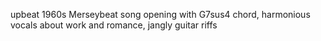 upbeat 1960s Merseybeat song opening with G7sus4 chord, harmonious vocals about work and romance, jangly guitar riffs